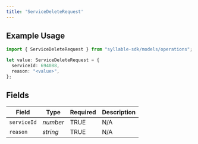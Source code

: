 ```yaml
---
title: 'ServiceDeleteRequest'
---
```


## Example Usage

```typescript
import { ServiceDeleteRequest } from "syllable-sdk/models/operations";

let value: ServiceDeleteRequest = {
  serviceId: 694088,
  reason: "<value>",
};
```

## Fields

| Field              | Type               | Required           | Description        |
| ------------------ | ------------------ | ------------------ | ------------------ |
| `serviceId`        | *number*           | TRUE | N/A                |
| `reason`           | *string*           | TRUE | N/A                |